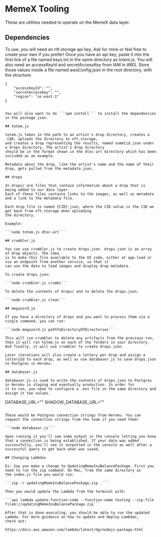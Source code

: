 # MemeX Tooling

These are utilities needed to operate on the MemeX data layer. 

## Dependencies

To use, you will need an nft.storage api key. Ask for mine or feel free to create your own if you prefer! 
Once you have an api key, paste it into the first line of a file named keys.txt in the same directory as
totem.js.
You will also need an accessKeyId and secretAccessKey from IAM in AWS. Store those values inside a file named awsConfig.json in the root directory, with the structure:
```
{
    "accessKeyId": "",
    "secretAccessKey": "",
    "region": "us-east-1"
}


You will also want to do ```npm install``` to install the dependencies in the package.json.

## totem.js

totem.js takes in the path to an artist's drop directory, creates a .CAR, uploads the directory to nft.storage,
and creates a drop representing the results, named someCid.json under a drops directory. The artist's drop directory 
should be in the format shown in the dtoc-art directory which has been included as an example.

Metadata about the drop, like the artist's name and the name of their drop, gets pulled from the metadata.json. 

## drops

In drops/ are files that contain information about a drop that is being added to our data layer. 
Each of those files contains links to the images, as well as metadata and a link to the metadata file. 

Each drop file is named {CID}.json, where the CID value is the CID we get back from nft.storage when uploading
the directory.

Example:

```node totem.js dtoc-art```

## crumbler.js

You can use crumbler.js to create drops.json. drops.json is an array of drop objects. The idea
is to make this file available to the UI code, either at app-load or via an endpoint from another service, so that it
can use the data to load images and display drop metadata.

To create drops.json: 

```node crumbler.js crumbs```

To delete the contents of drops/ and to delete the drops.json:

```node crumbler.js clean```

## megazord.js

If you have a directory of drops and you want to process them via a single command, you can run:

```node megazord.js pathToDirectoryOfDirectories```

This will run crumbler to delete any artifacts from the previous run, then it will run totem.js on each of the folders in your directory.
And finally, it will use crumbler to create drops.json.

Later iterations will also create a lottery per drop and assign a lotteryId to each drop, as well as use databaser.js to save drops.json
to Postgres in Heroku.

## databaser.js

databaser.js is used to write the contents of drops.json to Postgres in Heroku in staging and eventually production. In order for
it to run, you need to configure a .env file in the same directory and assign it two values.

```
DATABASE_URL=""
SHADOW_DATABASE_URL=""
```

These would be Postgres connection strings from Heroku. You can request the connection strings from the team if you need them!

```node databaser.js```

Upon running it you'll see some output in the console letting you know that a connection is being established. If your data was added
successfully, you'll see it outputted in the console as well after a successful query to get back what was saved.

## Changing Lambdas

Ex: Say you make a change to UpdatingMemeInuBalancePackage. First you need to run the zip command. On Mac, from the same directory as
the index.js file you would run:

```zip -r updatingMemeInuBalancePackage.zip .```

Then you would update the Lambda from the terminal with:

```aws lambda update-function-code --function-name testing --zip-file fileb://updatingMemeInuBalancePackage.zip```

After that is done executing, you should be able to run the updated Lambda. For more guidance on how to update and deploy Lambdas,
check out: 

https://docs.aws.amazon.com/lambda/latest/dg/nodejs-package.html
